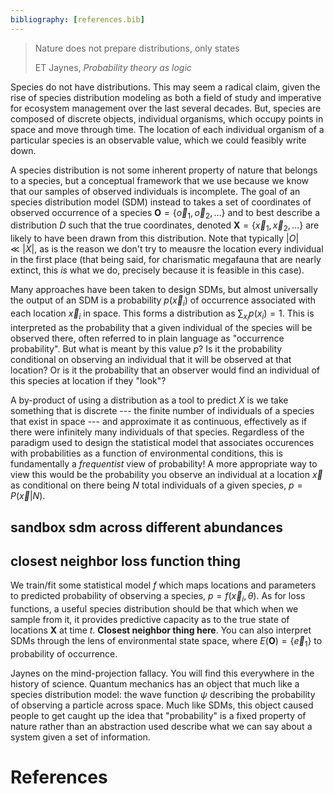 ```yaml
---
bibliography: [references.bib]
---
```


> Nature does not prepare distributions, only states
>
> ET Jaynes, _Probability theory as logic_


Species do not have distributions. This may seem a radical claim, given the rise
of species distribution modeling as both a field of study and imperative for
ecosystem management over the last several decades. But, species are composed of
discrete objects, individual organisms, which occupy points in space and move
through time. The location of each individual organism of a particular species
is an observable value, which we could feasibly write down.

A species distribution is not some inherent property of nature that belongs to a
species, but a conceptual framework that we use because we know that our samples
of observed individuals is incomplete. The goal of an species distribution model
(SDM) instead to takes a set of coordinates of observed occurrence of a species
$\mathbf{O} = \{\vec{o}_1, \vec{o}_2, \dots\}$ and to best describe a
distribution $D$ such that  the true coordinates, denoted $\mathbf{X} =
\{\vec{x}_1, \vec{x}_2, \dots\}$ are likely to have been drawn from this
distribution. Note that typically $|O| \ll |X|$, as is the reason we don't try
to meausre the location every individual in the first place (that being said,
for charismatic megafauna that are nearly extinct, this _is_ what we do,
precisely because it is feasible in this case).

Many approaches have been taken to design SDMs, but almost universally the
output of an SDM is a probability $p(\vec{x}_i)$ of occurrence associated with
each location $\vec{x}_i$ in space. This forms a distribution as $\sum_{x_i}
p(x_i) = 1$. This is interpreted as the probability that a given individual of
the species will be observed there, often referred to in plain language as
"occurrence probability". But what is meant by this value $p$? Is it the
probability conditional on observing an individual that it will be observed at
that location? Or is it the probability that an observer would find an
individual of this species at location if they "look"?

A by-product of using a distribution as a tool to predict $X$ is we take
something that is discrete --- the finite number of individuals of a species
that exist in space --- and approximate it as continuous, effectively as if
there were infinitely many individuals of that species. Regardless of the
paradigm used to design the statistical model that associates occurences with
probabilities as a function of environmental conditions, this is fundamentally a
_frequentist_ view of probability! A more appropriate way to view this would be
the probability you observe an individual at a location $\vec{x}$ as conditional
on there being $N$ total individuals of a given species,  $p = P(\vec{x} | N)$.


##  sandbox sdm across different abundances


##  closest neighbor loss function thing

We train/fit some statistical model $f$ which maps locations and
parameters to predicted probability of observing a species, $p=f(\vec{x}_i,
\theta)$. As for loss functions, a useful species distribution should be that
which when we sample from it, it provides predictive capacity as to the true
state of locations $\mathbf{X}$ at time $t$. **Closest neighbor thing here**.
You can also interpret SDMs through the lens of environmental state space, where
$E(\mathbf{O}) = \{\vec{e}_1 \}$  to probability of occurrence.


Jaynes on the mind-projection fallacy. You will find this everywhere in the
history of science. Quantum mechanics has an object that much like a species
distribution model: the wave function $\psi$ describing the probability of
observing a particle across space. Much like SDMs, this object caused people to
get caught up the idea that "probability" is a fixed property of nature rather
than an abstraction used describe what we can say about a system given a set of
information.

# References
